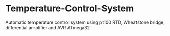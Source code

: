 # Temperature-Control-System
Automatic temperature control system using pt100 RTD, Wheatstone bridge, differential amplifier and AVR ATmega32
